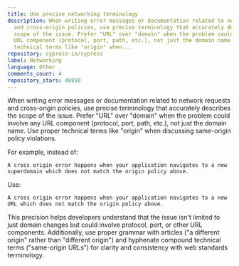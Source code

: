 ```yaml
---
title: Use precise networking terminology
description: When writing error messages or documentation related to network requests
  and cross-origin policies, use precise terminology that accurately describes the
  scope of the issue. Prefer "URL" over "domain" when the problem could involve any
  URL component (protocol, port, path, etc.), not just the domain name. Use proper
  technical terms like "origin" when...
repository: cypress-io/cypress
label: Networking
language: Other
comments_count: 4
repository_stars: 48850
---
```


When writing error messages or documentation related to network requests and cross-origin policies, use precise terminology that accurately describes the scope of the issue. Prefer "URL" over "domain" when the problem could involve any URL component (protocol, port, path, etc.), not just the domain name. Use proper technical terms like "origin" when discussing same-origin policy violations.

For example, instead of:
```
A cross origin error happens when your application navigates to a new superdomain which does not match the origin policy above.
```

Use:
```
A cross origin error happens when your application navigates to a new URL which does not match the origin policy above.
```

This precision helps developers understand that the issue isn't limited to just domain changes but could involve protocol, port, or other URL components. Additionally, use proper grammar with articles ("a different origin" rather than "different origin") and hyphenate compound technical terms ("same-origin URLs") for clarity and consistency with web standards terminology.